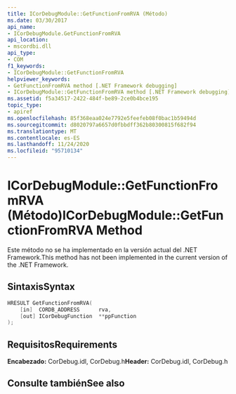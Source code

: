 ```yaml
---
title: ICorDebugModule::GetFunctionFromRVA (Método)
ms.date: 03/30/2017
api_name:
- ICorDebugModule.GetFunctionFromRVA
api_location:
- mscordbi.dll
api_type:
- COM
f1_keywords:
- ICorDebugModule::GetFunctionFromRVA
helpviewer_keywords:
- GetFunctionFromRVA method [.NET Framework debugging]
- ICorDebugModule::GetFunctionFromRVA method [.NET Framework debugging]
ms.assetid: f5a34517-2422-484f-be89-2ce0b4bce195
topic_type:
- apiref
ms.openlocfilehash: 85f368eaa024e7792e5feefeb08f0bac1b59494d
ms.sourcegitcommit: d8020797a6657d0fbbdff362b80300815f682f94
ms.translationtype: MT
ms.contentlocale: es-ES
ms.lasthandoff: 11/24/2020
ms.locfileid: "95710134"
---
```

# <a name="icordebugmodulegetfunctionfromrva-method"></a><span data-ttu-id="ba1f6-102">ICorDebugModule::GetFunctionFromRVA (Método)</span><span class="sxs-lookup"><span data-stu-id="ba1f6-102">ICorDebugModule::GetFunctionFromRVA Method</span></span>

<span data-ttu-id="ba1f6-103">Este método no se ha implementado en la versión actual del .NET Framework.</span><span class="sxs-lookup"><span data-stu-id="ba1f6-103">This method has not been implemented in the current version of the .NET Framework.</span></span>  
  
## <a name="syntax"></a><span data-ttu-id="ba1f6-104">Sintaxis</span><span class="sxs-lookup"><span data-stu-id="ba1f6-104">Syntax</span></span>  
  
```cpp  
HRESULT GetFunctionFromRVA(  
    [in]  CORDB_ADDRESS      rva,  
    [out] ICorDebugFunction  **ppFunction  
);  
```  
  
## <a name="requirements"></a><span data-ttu-id="ba1f6-105">Requisitos</span><span class="sxs-lookup"><span data-stu-id="ba1f6-105">Requirements</span></span>  

 <span data-ttu-id="ba1f6-106">**Encabezado:** CorDebug.idl, CorDebug.h</span><span class="sxs-lookup"><span data-stu-id="ba1f6-106">**Header:** CorDebug.idl, CorDebug.h</span></span>  
  
## <a name="see-also"></a><span data-ttu-id="ba1f6-107">Consulte también</span><span class="sxs-lookup"><span data-stu-id="ba1f6-107">See also</span></span>
